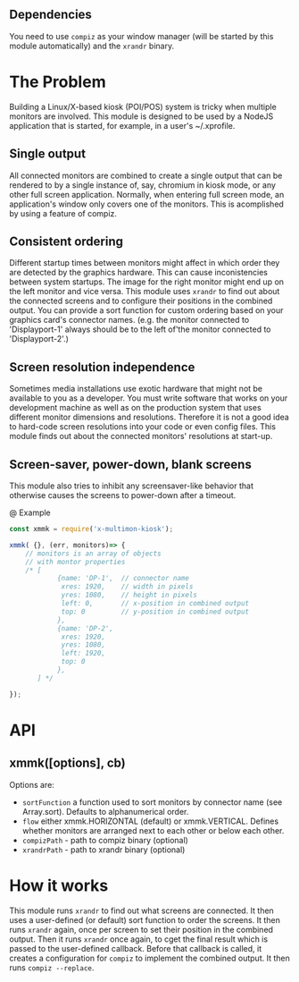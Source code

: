 ## Dependencies

You need to use `compiz` as your window manager (will be started by this module automatically) and the `xrandr` binary.

# The Problem

Building a Linux/X-based kiosk (POI/POS) system is tricky when multiple monitors are involved. This module is designed to be used by a NodeJS application that is started, for example, in a user's ~/.xprofile.

## Single output

All connected monitors are combined to create a single output that can be rendered to by a single instance of, say, chromium in kiosk mode, or any other full screen application. Normally, when entering full screen mode, an application's window only covers one of the monitors. This is acomplished by using a feature of compiz.

## Consistent ordering

Different startup times between monitors might affect in which order they are detected by the graphics hardware. This can cause inconistencies between system startups. The image for the right monitor might end up on the left monitor and vice versa. This module uses `xrandr` to find out about the connected screens and to configure their positions in the combined output. You can provide a sort function for custom ordering based on your graphics card's connector names. (e.g. the monitor connected to 'Displayport-1' always should be to the left of'the monitor connected to 'Displayport-2'.)

## Screen resolution independence

Sometimes media installations use exotic hardware that might not be available to you as a developer. You must write software that works on your development machine as well as on the production system that uses different monitor dimensions and resolutions. Therefore it is not a good idea to hard-code screen resolutions into your code or even config files. This module finds out about the connected monitors' resolutions at start-up.

## Screen-saver, power-down, blank screens

This module also tries to inhibit any screensaver-like behavior that otherwise causes the screens to power-down after a timeout.

@ Example

``` js
const xmmk = require('x-multimon-kiosk');

xmmk( {}, (err, monitors)=> {
    // monitors is an array of objects
    // with montor properties
    /* [
            {name: 'DP-1',  // connector name
             xres: 1920,    // width in pixels
             yres: 1080,    // height in pixels
             left: 0,       // x-position in combined output
             top: 0         // y-position in combined output
            },
            {name: 'DP-2',
             xres: 1920,
             yres: 1080,
             left: 1920,
             top: 0
            },
       ] */

});

```

# API

## xmmk([options], cb)

Options are:
- `sortFunction` a function used to sort monitors by connector name (see Array.sort). Defaults to alphanumerical order.
- `flow` either xmmk.HORIZONTAL (default) or xmmk.VERTICAL. Defines whether monitors are arranged next to each other or below each other.
- `compizPath` - path to compiz binary (optional)
- `xrandrPath` - path to xrandr binary (optional)

# How it works

This module runs `xrandr` to find out what screens are connected. It then uses a user-defined (or default) sort function to order the screens. It then runs `xrandr` again, once per screen to set their position in the combined output. Then it runs `xrandr` once again, to cget the final result which is passed to the user-defined callback. Before that callback is called, it creates a configuration for `compiz` to implement the combined output. It then runs `compiz --replace`.

